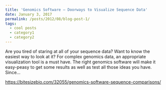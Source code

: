 ```yaml
---
title: 'Genomics Software – Doorways to Visualize Sequence Data'
date: January 3, 2017
permalink: /posts/2012/08/blog-post-1/
tags:
  - cool posts
  - category1
  - category2
---
```

Are you tired of staring at all of your sequence data? Want to know the easiest way to look at it? For complex genomics data, an appropriate visualization tool is a must have. The right genomics software will make it easy-peasy to get some results as well as test all those ideas you have. Since…

https://bitesizebio.com/32055/genomics-software-sequence-comparisons/

